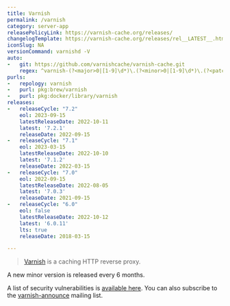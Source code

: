 ```yaml
---
title: Varnish
permalink: /varnish
category: server-app
releasePolicyLink: https://varnish-cache.org/releases/
changelogTemplate: https://varnish-cache.org/releases/rel__LATEST__.html
iconSlug: NA
versionCommand: varnishd -V
auto:
-   git: https://github.com/varnishcache/varnish-cache.git
    regex: ^varnish-(?<major>0|[1-9]\d*)\.(?<minor>0|[1-9]\d*)\.(?<patch>0|[1-9]\d*)$
purls:
-   repology: varnish
-   purl: pkg:brew/varnish
-   purl: pkg:docker/library/varnish
releases:
-   releaseCycle: "7.2"
    eol: 2023-09-15
    latestReleaseDate: 2022-10-11
    latest: '7.2.1'
    releaseDate: 2022-09-15
-   releaseCycle: "7.1"
    eol: 2023-03-15
    latestReleaseDate: 2022-10-10
    latest: '7.1.2'
    releaseDate: 2022-03-15
-   releaseCycle: "7.0"
    eol: 2022-09-15
    latestReleaseDate: 2022-08-05
    latest: '7.0.3'
    releaseDate: 2021-09-15
-   releaseCycle: "6.0"
    eol: false
    latestReleaseDate: 2022-10-12
    latest: '6.0.11'
    lts: true
    releaseDate: 2018-03-15

---
```


> [Varnish](https://varnish-cache.org/) is a caching HTTP reverse proxy.

A new minor version is released every 6 months.

A list of security vulnerabilities is [available here](https://varnish-cache.org/security/index.html). You can also subscribe to the [varnish-announce](https://varnish-cache.org/lists/mailman/listinfo/varnish-announce) mailing list.
